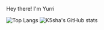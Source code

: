 Hey there! I'm Yurri

![Top Langs](https://github-readme-stats.vercel.app/api/top-langs/?username=k5sha&layout=compact&theme=tokyonight)
![K5sha's GitHub stats](https://github-readme-stats.vercel.app/api?username=k5sha&show_icons=true&theme=tokyonight)
